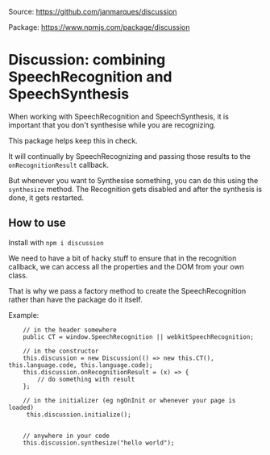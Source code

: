 Source: https://github.com/janmarques/discussion

Package: https://www.npmjs.com/package/discussion

# Discussion: combining SpeechRecognition and SpeechSynthesis
When working with SpeechRecognition and SpeechSynthesis, it is important that you don't synthesise while you are recognizing.

This package helps keep this in check. 

It will continually by SpeechRecognizing and passing those results to the `onRecognitionResult` callback.

But whenever you want to Synthesise something, you can do this using the `synthesize` method. The Recognition gets disabled and after the synthesis is done, it gets restarted.

## How to use
Install with `npm i discussion`

We need to have a bit of hacky stuff to ensure that in the recognition callback, we can access all the properties and the DOM from your own class. 

That is why we pass a factory method to create the SpeechRecognition rather than have the package do it itself.

Example:
```
    // in the header somewhere
    public CT = window.SpeechRecognition || webkitSpeechRecognition; 

    // in the constructor
    this.discussion = new Discussion(() => new this.CT(), this.language.code, this.language.code);
    this.discussion.onRecognitionResult = (x) => {
        // do something with result
    };

    // in the initializer (eg ngOnInit or whenever your page is loaded)
     this.discussion.initialize();


    // anywhere in your code
    this.discussion.synthesize("hello world");

```
